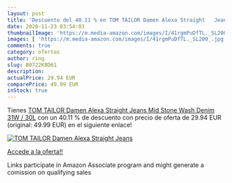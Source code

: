 ```yaml
---
layout: post
title: 'Descuento del 40.11 % en TOM TAILOR Damen Alexa Straight   Jeans '
date: 2020-11-23 03:54:03
thumbnailImage: 'https://m.media-amazon.com/images/I/41rgmPuDfTL._SL200_.jpg'
images: [ 'https://m.media-amazon.com/images/I/41rgmPuDfTL._SL200_.jpg' ]
comments: true
category: ofertas
author: ring
slug: B0722K8D61
description:
actualPrice: 29.94 EUR
comparePrice: 49.99 EUR
inStock: true
---
```


Tienes [TOM TAILOR Damen Alexa Straight   Jeans  Mid Stone Wash Denim  31W / 30L](https://www.amazon.de/dp/B0722K8D61/?tag=tolees0ca-21) con un 40.11 % de descuento con precio de oferta de 29.94 EUR (original: 49.99 EUR) en el siguiente enlace!

[![TOM TAILOR Damen Alexa Straight   Jeans ](https://m.media-amazon.com/images/I/41rgmPuDfTL._SL200_.jpg)](https://www.amazon.de/dp/B0722K8D61/?tag=tolees0ca-21)

[Accede a la oferta!!](https://www.amazon.de/dp/B0722K8D61/?tag=tolees0ca-21)

Links participate in Amazon Associate program and might generate a comission on qualifying sales


